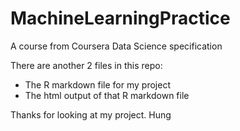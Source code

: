 # MachineLearningPractice
A course from Coursera Data Science specification

There are another 2 files in this repo:
- The R markdown file for my project
- The html output of that R markdown file

Thanks for looking at my project.
Hung
